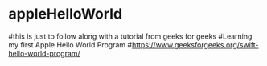 # appleHelloWorld
#this is just to follow along with a tutorial from geeks for geeks 
#Learning my first Apple Hello World Program
#https://www.geeksforgeeks.org/swift-hello-world-program/
